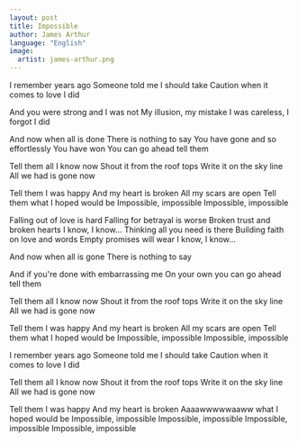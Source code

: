 ```yaml
---
layout: post
title: Impossible
author: James Arthur
language: "English"
image:
  artist: james-arthur.png
---
```

I remember years ago
Someone told me I should take
Caution when it comes to love
I did

And you were strong and I was not
My illusion, my mistake
I was careless, I forgot
I did

And now when all is done
There is nothing to say
You have gone and so effortlessly
You have won
You can go ahead tell them

Tell them all I know now
Shout it from the roof tops
Write it on the sky line
All we had is gone now



Tell them I was happy
And my heart is broken
All my scars are open
Tell them what I hoped would be
Impossible, impossible
Impossible, impossible

Falling out of love is hard
Falling for betrayal is worse
Broken trust and broken hearts
I know, I know...
Thinking all you need is there
Building faith on love and words
Empty promises will wear
I know, I know...

And now when all is gone
There is nothing to say

And if you're done with embarrassing me
On your own you can go ahead tell them

Tell them all I know now
Shout it from the roof tops
Write it on the sky line
All we had is gone now

Tell them I was happy
And my heart is broken
All my scars are open
Tell them what I hoped would be
Impossible, impossible
Impossible, impossible

I remember years ago
Someone told me I should take
Caution when it comes to love
I did

Tell them all I know now
Shout it from the roof tops
Write it on the sky line
All we had is gone now

Tell them I was happy
And my heart is broken
Aaaawwwwwaaww what I hoped would be
Impossible, impossible
Impossible, impossible
Impossible, impossible
Impossible, impossible 

